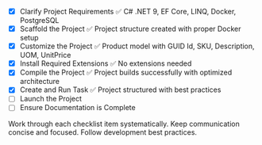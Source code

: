 - [x] Clarify Project Requirements ✅ C# .NET 9, EF Core, LINQ, Docker, PostgreSQL
- [x] Scaffold the Project ✅ Project structure created with proper Docker setup
- [x] Customize the Project ✅ Product model with GUID Id, SKU, Description, UOM, UnitPrice
- [x] Install Required Extensions ✅ No extensions needed
- [x] Compile the Project ✅ Project builds successfully with optimized architecture
- [x] Create and Run Task ✅ Project structured with best practices
- [ ] Launch the Project
- [ ] Ensure Documentation is Complete

Work through each checklist item systematically.
Keep communication concise and focused.
Follow development best practices.
